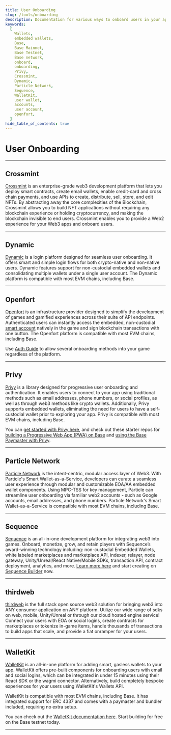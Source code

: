 ```yaml
---
title: User Onboarding
slug: /tools/onboarding
description: Documentation for various ways to onboard users in your apps on Base.
keywords:
  [
    Wallets,
    embedded wallets,
    Base,
    Base Mainnet,
    Base Testnet,
    Base network,
    onboard,
    onboarding,
    Privy,
    Crossmint,
    Dynamic,
    Particle Network,
    Sequence,
    WalletKit,
    user wallet,
    accounts,
    user account,
    openfort,
  ]
hide_table_of_contents: true
---
```


# User Onboarding

---

## Crossmint

[Crossmint](https://crossmint.com/?utm_source=backlinks&utm_medium=docs&utm_campaign=base) is an enterprise-grade web3 development platform that lets you deploy smart contracts, create email wallets, enable credit-card and cross chain payments, and use APIs to create, distribute, sell, store, and edit NFTs. By abstracting away the core complexities of the Blockchain, Crossmint allows you to build NFT applications without requiring any blockchain experience or holding cryptocurrency, and making the blockchain invisible to end users. Crossmint enables you to provide a Web2 experience for your Web3 apps and onboard users.

---

## Dynamic

[Dynamic](https://www.dynamic.xyz/) is a login platform designed for seamless user onboarding. It offers smart and simple login flows for both crypto-native and non-native users. Dynamic features support for non-custodial embedded wallets and consolidating multiple wallets under a single user account. The Dynamic platform is compatible with most EVM chains, including Base.

---

## Openfort

[Openfort](https://openfort.xyz) is an infrastructure provider designed to simplify the development of games and gamified experiences across their suite of API endpoints. Authenticated users can instantly access the embedded, non-custodial [smart account](https://www.openfort.xyz/docs/guides/accounts/smart) natively in the game and sign blockchain transactions with one button. The Openfort platform is compatible with most EVM chains, including Base.

Use [Auth Guide](https://www.openfort.xyz/docs/guides/auth/overview) to allow several onboarding methods into your game regardless of the platform. 

---

## Privy

[Privy](https://www.privy.io/) is a library designed for progressive user onboarding and authentication. It enables users to connect to your app using traditional methods such as email addresses, phone numbers, or social profiles, as well as through web3 methods like crypto wallets. Additionally, Privy supports embedded wallets, eliminating the need for users to have a self-custodial wallet prior to exploring your app. Privy is compatible with most EVM chains, including Base.

You can [get started with Privy here](https://docs.privy.io/guide/quickstart), and check out these starter repos for [building a Progressive Web App (PWA) on Base](https://github.com/privy-io/create-privy-pwa) and [using the Base Paymaster with Privy](https://github.com/privy-io/base-paymaster-example).

---

## Particle Network

[Particle Network](https://particle.network/) is the intent-centric, modular access layer of Web3. With Particle's Smart Wallet-as-a-Service, developers can curate a seamless user experience through modular and customizable EOA/AA embedded wallet components. Using MPC-TSS for key management, Particle can streamline user onboarding via familiar web2 accounts - such as Google accounts, email addresses, and phone numbers. Particle Network's Smart Wallet-as-a-Service is compatible with most EVM chains, including Base.

---

## Sequence

[Sequence](https://sequence.xyz/base) is an all-in-one development platform for integrating web3 into games. Onboard, monetize, grow, and retain players with Sequence’s award-winning technology including: non-custodial Embedded Wallets, white labeled marketplaces and marketplace API, indexer, relayer, node gateway, Unity/Unreal/React Native/Mobile SDKs, transaction API, contract deployment, analytics, and more. [Learn more here](https://sequence.xyz/base) and start creating on [Sequence Builder](https://sequence.build/) now.

---

## thirdweb

[thirdweb](https://thirdweb.com/) is the full stack open source web3 solution for bringing web3 into ANY consumer application on ANY platform. Utilize our wide range of sdks on web, mobile, Unity/Unreal or through our cloud hosted engine service! Connect your users with EOA or social logins, create contracts for marketplaces or tokenize in-game items, handle thousands of transactions to build apps that scale, and provide a fiat onramper for your users. 

---

## WalletKit

[WalletKit](https://walletkit.com) is an all-in-one platform for adding smart, gasless wallets to your app. WalletKit offers pre-built components for onboarding users with email and social logins, which can be integrated in under 15 minutes using their React SDK or the wagmi connector. Alternatively, build completely bespoke experiences for your users using WalletKit's Wallets API.

WalletKit is compatible with most EVM chains, including Base. It has integrated support for ERC 4337 and comes with a paymaster and bundler included, requiring no extra setup.

You can check out the [WalletKit documentation here](https://docs.walletkit.com). Start building for free on the Base testnet today.

---
